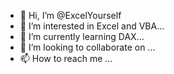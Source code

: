 - 👋 Hi, I’m @ExcelYourself
- 👀 I’m interested in Excel and VBA...
- 🌱 I’m currently learning DAX...
- 💞️ I’m looking to collaborate on ...
- 📫 How to reach me ...

<!---
ExcelYourself/ExcelYourself is a ✨ special ✨ repository because its `README.md` (this file) appears on your GitHub profile.
You can click the Preview link to take a look at your changes.
--->
